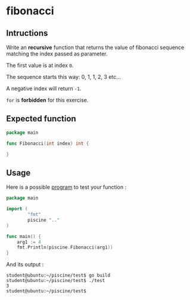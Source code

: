 # fibonacci

## Intructions

Write an **recursive** function that returns the value of fibonacci sequence matching the index passed as parameter.

The first value is at index `0`.

The sequence starts this way: 0, 1, 1, 2, 3 etc...

A negative index will return `-1`.

`for` is **forbidden** for this exercise.

## Expected function

```go
package main

func Fibonacci(int index) int {

}
```

## Usage

Here is a possible [program](TODO-LINK) to test your function :

```go
package main

import (
        "fmt"
        piscine ".."
)

func main() {
	arg1 := 4
	fmt.Println(piscine.Fibonacci(arg1))
}
```

And its output :

```console
student@ubuntu:~/piscine/test$ go build
student@ubuntu:~/piscine/test$ ./test
3
student@ubuntu:~/piscine/test$
```
